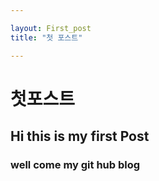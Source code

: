 ```yaml
---

layout: First_post
title: "첫 포스트"

---
```

# 첫포스트
## Hi this is my first Post
### well come my git hub blog